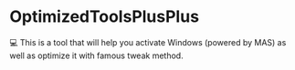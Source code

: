 # OptimizedToolsPlusPlus
💻 This is a tool that will help you activate Windows (powered by MAS) as well as optimize it with famous tweak method.
